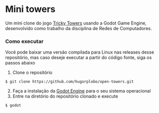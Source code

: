 # Mini towers
Um mini clone do jogo [Tricky Towers](https://store.steampowered.com/app/437920/Tricky_Towers/) usando a Godot Game Engine, desenvolvido como trabalho da disciplina de Redes de Computadores.

### Como executar
Você pode baixar uma versão compilada para Linux nas releases desse repositório, mas caso deseje executar a partir do código fonte, siga os passos abaixo

1. Clone o repositório
 ```
 $ git clone https://github.com/hugorplobo/open-towers.git
 ```
 2. Faça a instalação da [Godot Engine](https://godotengine.org) para o seu sistema operacional
 3. Entre na diretório do repositório clonado e execute
 ```
 $ godot
 ```
 
